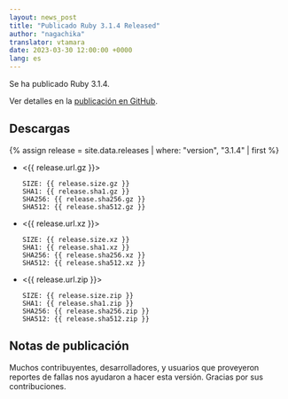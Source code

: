 ```yaml
---
layout: news_post
title: "Publicado Ruby 3.1.4 Released"
author: "nagachika"
translator: vtamara
date: 2023-03-30 12:00:00 +0000
lang: es
---
```


Se ha publicado Ruby 3.1.4.

Ver detalles en la [publicación en GitHub](https://github.com/ruby/ruby/releases/tag/v3_1_4).


## Descargas

{% assign release = site.data.releases | where: "version", "3.1.4" | first %}

* <{{ release.url.gz }}>

      SIZE: {{ release.size.gz }}
      SHA1: {{ release.sha1.gz }}
      SHA256: {{ release.sha256.gz }}
      SHA512: {{ release.sha512.gz }}

* <{{ release.url.xz }}>

      SIZE: {{ release.size.xz }}
      SHA1: {{ release.sha1.xz }}
      SHA256: {{ release.sha256.xz }}
      SHA512: {{ release.sha512.xz }}

* <{{ release.url.zip }}>

      SIZE: {{ release.size.zip }}
      SHA1: {{ release.sha1.zip }}
      SHA256: {{ release.sha256.zip }}
      SHA512: {{ release.sha512.zip }}

## Notas de publicación

Muchos contribuyentes, desarrolladores, y usuarios que proveyeron
reportes de fallas nos ayudaron a hacer esta versión.
Gracias por sus contribuciones.
